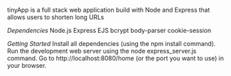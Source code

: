 

tinyApp is a full stack web application build with Node and Express that allows users to shorten long URLs

*Dependencies*
Node.js
Express
EJS
bcrypt
body-parser
cookie-session

*Getting Started*
Install all dependencies (using the npm install command).
Run the development web server using the node express_server.js command.
Go to http://localhost:8080/home (or the port you want to use) in your browser.
